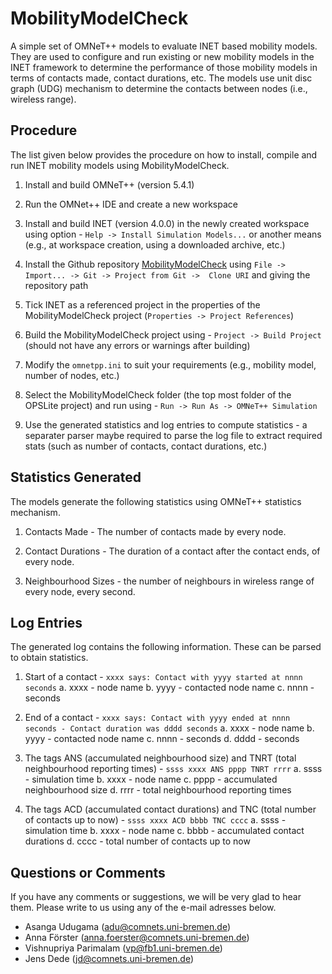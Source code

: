 # MobilityModelCheck

A simple set of OMNeT++ models to evaluate INET based mobility models. They are used to configure and run existing or new mobility models in the INET framework to determine the performance of those mobility models in terms of contacts made, contact durations, etc. The models use unit disc graph (UDG) mechanism to determine the contacts between nodes (i.e., wireless range).


## Procedure
The list given below provides the procedure on how to install, compile and run INET mobility models using MobilityModelCheck.


1. Install and build OMNeT++ (version 5.4.1)

2. Run the OMNet++ IDE and create a new workspace

3. Install and build INET (version 4.0.0) in the newly created workspace using option - `Help -> Install Simulation Models...` or another means (e.g., at workspace creation, using a downloaded archive, etc.)

4. Install the Github repository [MobilityModelCheck](https://github.com/ComNets-Bremen/MobilityModelCheck.git) using `File -> Import... -> Git -> Project from Git ->  Clone URI` and giving the repository path

5. Tick INET as a referenced project in the properties of the MobilityModelCheck project (`Properties -> Project References`)

5. Build the MobilityModelCheck project using - `Project -> Build Project` (should not have any errors or warnings after building)

6. Modify the `omnetpp.ini` to suit your requirements (e.g., mobility model, number of nodes, etc.)

7. Select the MobilityModelCheck folder (the top most folder of the OPSLite project) and run using - `Run -> Run As -> OMNeT++ Simulation`

8. Use the generated statistics and log entries to compute statistics - a separater parser maybe required to parse the log file to extract required stats (such as number of contacts, contact durations, etc.)



## Statistics Generated

The models generate the following statistics using OMNeT++ statistics mechanism.

1. Contacts Made - The number of contacts made  by every node.

2. Contact Durations - The duration of a contact after the contact ends, of every node.  

3. Neighbourhood Sizes - the number of neighbours in wireless range of every node, every second.



## Log Entries

The generated log contains the following information. These can be parsed to obtain statistics.

1. Start of a contact - `xxxx says: Contact with yyyy started at nnnn seconds`
   a. xxxx - node name
   b. yyyy - contacted node name
   c. nnnn - seconds

2. End of a contact - `xxxx says: Contact with yyyy ended at nnnn seconds - Contact duration was dddd seconds`
   a. xxxx - node name
   b. yyyy - contacted node name
   c. nnnn - seconds
   d. dddd - seconds

3. The tags ANS (accumulated neighbourhood size) and TNRT (total neighbourhood reporting times) - `ssss xxxx ANS pppp TNRT rrrr`
   a. ssss - simulation time
   b. xxxx - node name
   c. pppp - accumulated neighbourhood size
   d. rrrr - total neighbourhood reporting times

4. The tags ACD (accumulated contact durations) and TNC (total number of contacts up to now) - `ssss xxxx ACD bbbb TNC cccc`
   a. ssss - simulation time
   b. xxxx - node name
   c. bbbb - accumulated contact durations
   d. cccc - total number of contacts up to now



## Questions or Comments

If you have any comments or suggestions, we will be very glad to hear them. Please write to us using any of the e-mail adresses below.

  - Asanga Udugama (adu@comnets.uni-bremen.de)
  - Anna Förster (anna.foerster@comnets.uni-bremen.de)
  - Vishnupriya Parimalam (vp@fb1.uni-bremen.de)
  - Jens Dede (jd@comnets.uni-bremen.de)

